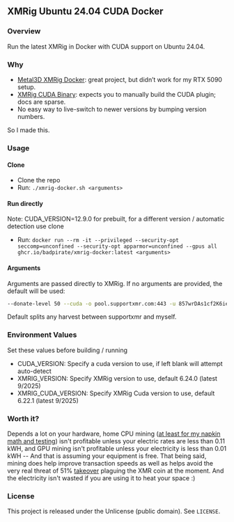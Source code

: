 ## XMRig Ubuntu 24.04 CUDA Docker

### Overview
Run the latest XMRig in Docker with CUDA support on Ubuntu 24.04.

### Why
- [Metal3D XMRig Docker](https://github.com/metal3d/docker-xmrig): great project, but didn’t work for my RTX 5090 setup.
- [XMRig CUDA Binary](https://xmrig.com/download/cuda): expects you to manually build the CUDA plugin; docs are sparse.
- No easy way to live-switch to newer versions by bumping version numbers.

So I made this.

### Usage

#### Clone

- Clone the repo
- Run: `./xmrig-docker.sh <arguments>`

#### Run directly

Note: CUDA_VERSION=12.9.0 for prebuilt, for a different version / automatic detection use clone

- Run: `docker run --rm -it --privileged --security-opt seccomp=unconfined --security-opt apparmor=unconfined --gpus all ghcr.io/badpirate/xmrig-docker:latest <arguments>`

#### Arguments

Arguments are passed directly to XMRig. If no arguments are provided, the default will be used:

```bash
--donate-level 50 --cuda -o pool.supportxmr.com:443 -u 857wrDAs1cf2K6iekP3JuWeCAzCLbC8U6DJE7osGhZ8UVBqzCNa6Cu9iiNsH4MaUvje56yaT851rihEWvGuvcpqrGoXhRQB -k --tls -p xmrig-docker
```

Default splits any harvest between supportxmr and myself.

### Environment Values

Set these values before building / running 

- CUDA_VERSION: Specify a cuda version to use, if left blank will attempt auto-detect
- XMRIG_VERSION: Specify XMRig version to use, default 6.24.0 (latest 9/2025)
- XMRIG_CUDA_VERSION: Specify XMRig Cuda version to use, default 6.22.1 (latest 9/2025)

### Worth it?

Depends a lot on your hardware, home CPU mining ([at least for my napkin math and testing](benchmarks.md)) isn't profitable unless your electric rates are less than 0.11 kWH, and GPU mining isn't profitable unless your electricity is less than 0.01 kWH -- And that is assuming your equipment is free. That being said, mining does help improve transaction speeds as well as helps avoid the very real threat of 51% [takeover](https://www.google.com/url?sa=t&source=web&rct=j&opi=89978449&url=https://www.coindesk.com/business/2025/08/12/monero-s-51-attack-problem-inside-qubic-s-controversial-network-takeover&ved=2ahUKEwjhxt6c-uKPAxUTEDQIHVmhDkYQFnoECBgQAQ&usg=AOvVaw0UtglHtaRMl2mPVeMjsnK3) plaguing the XMR coin at the moment. And the electricity isn't wasted if you are using it to heat your space :) 

### License

This project is released under the Unlicense (public domain). See `LICENSE`.